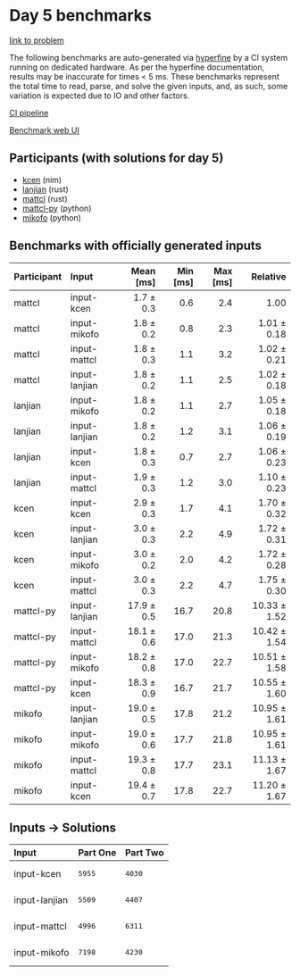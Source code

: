 # Day 5 benchmarks

[link to problem](https://adventofcode.com/2024/day/5)

The following benchmarks are auto-generated via
[hyperfine](https://github.com/sharkdp/hyperfine) by a CI system running on
dedicated hardware. As per the hyperfine documentation, results may be
inaccurate for times < 5 ms. These benchmarks represent the total time to read,
parse, and solve the given inputs, and, as such, some variation is expected due
to IO and other factors.

[CI pipeline](http://ci.papercode.net:8080/teams/main/pipelines/aoc2024)

[Benchmark web UI](https://aoc.ancalagon.black)


## Participants (with solutions for day 5)

- [kcen](https://github.com/kcen/aoc2024) (nim)
- [lanjian](https://github.com/lanjian/aoc-2024) (rust)
- [mattcl](https://github.com/mattcl/aoc2024) (rust)
- [mattcl-py](https://github.com/mattcl/aoc2024-py) (python)
- [mikofo](https://github.com/mikofo/aoc2024) (python)


## Benchmarks with officially generated inputs

| Participant | Input | Mean [ms] | Min [ms] | Max [ms] | Relative |
|:---|:---|---:|---:|---:|---:|
| mattcl | input-kcen | 1.7 ± 0.3 | 0.6 | 2.4 | 1.00 |
| mattcl | input-mikofo | 1.8 ± 0.2 | 0.8 | 2.3 | 1.01 ± 0.18 |
| mattcl | input-mattcl | 1.8 ± 0.3 | 1.1 | 3.2 | 1.02 ± 0.21 |
| mattcl | input-lanjian | 1.8 ± 0.2 | 1.1 | 2.5 | 1.02 ± 0.18 |
| lanjian | input-mikofo | 1.8 ± 0.2 | 1.1 | 2.7 | 1.05 ± 0.18 |
| lanjian | input-lanjian | 1.8 ± 0.2 | 1.2 | 3.1 | 1.06 ± 0.19 |
| lanjian | input-kcen | 1.8 ± 0.3 | 0.7 | 2.7 | 1.06 ± 0.23 |
| lanjian | input-mattcl | 1.9 ± 0.3 | 1.2 | 3.0 | 1.10 ± 0.23 |
| kcen | input-kcen | 2.9 ± 0.3 | 1.7 | 4.1 | 1.70 ± 0.32 |
| kcen | input-lanjian | 3.0 ± 0.3 | 2.2 | 4.9 | 1.72 ± 0.31 |
| kcen | input-mikofo | 3.0 ± 0.2 | 2.0 | 4.2 | 1.72 ± 0.28 |
| kcen | input-mattcl | 3.0 ± 0.3 | 2.2 | 4.7 | 1.75 ± 0.30 |
| mattcl-py | input-lanjian | 17.9 ± 0.5 | 16.7 | 20.8 | 10.33 ± 1.52 |
| mattcl-py | input-mattcl | 18.1 ± 0.6 | 17.0 | 21.3 | 10.42 ± 1.54 |
| mattcl-py | input-mikofo | 18.2 ± 0.8 | 17.0 | 22.7 | 10.51 ± 1.58 |
| mattcl-py | input-kcen | 18.3 ± 0.9 | 16.7 | 21.7 | 10.55 ± 1.60 |
| mikofo | input-lanjian | 19.0 ± 0.5 | 17.8 | 21.2 | 10.95 ± 1.61 |
| mikofo | input-mikofo | 19.0 ± 0.6 | 17.7 | 21.8 | 10.95 ± 1.61 |
| mikofo | input-mattcl | 19.3 ± 0.8 | 17.7 | 23.1 | 11.13 ± 1.67 |
| mikofo | input-kcen | 19.4 ± 0.7 | 17.8 | 22.7 | 11.20 ± 1.67 |


## Inputs -> Solutions

| Input | Part One | Part Two |
|:---|:---|:---|
|input-kcen|<pre>5955</pre>|<pre>4030</pre>|
|input-lanjian|<pre>5509</pre>|<pre>4407</pre>|
|input-mattcl|<pre>4996</pre>|<pre>6311</pre>|
|input-mikofo|<pre>7198</pre>|<pre>4230</pre>|